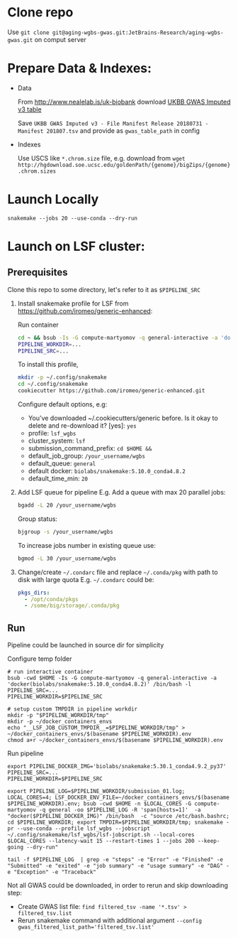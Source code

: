 # Clone repo

Use `git clone git@aging-wgbs-gwas.git:JetBrains-Research/aging-wgbs-gwas.git` on comput server

# Prepare Data & Indexes:

* Data
   
   From  http://www.nealelab.is/uk-biobank download [UKBB GWAS Imputed v3 table](https://docs.google.com/spreadsheets/d/1kvPoupSzsSFBNSztMzl04xMoSC3Kcx3CrjVf4yBmESU/edit?ts=5b5f17db#gid=178908679)
  
   Save `UKBB GWAS Imputed v3 - File Manifest Release 20180731 - Manifest 201807.tsv` and provide as `gwas_table_path` in config

* Indexes
  
   Use USCS like `*.chrom.size` file, e.g. download from `wget http://hgdownload.soe.ucsc.edu/goldenPath/{genome}/bigZips/{genome}.chrom.sizes`

# Launch Locally
`snakemake --jobs 20 --use-conda --dry-run`

# Launch on LSF cluster:

## Prerequisites

Clone this repo to some directory, let's refer to it as `$PIPELINE_SRC`

1. Install snakemake profile for LSF from https://github.com/iromeo/generic-enhanced:

    Run container
    ```bash
    cd ~ && bsub -Is -G compute-martyomov -q general-interactive -a 'docker(biolabs/snakemake:5.10.0_conda4.8.2)' /bin/bash -l
    PIPELINE_WORKDIR=...
    PIPELINE_SRC=...
    ```
     
    To install this profile,
    ```bash
    mkdir -p ~/.config/snakemake
    cd ~/.config/snakemake
    cookiecutter https://github.com/iromeo/generic-enhanced.git
    ```

    Configure default options, e.g:
    * You've downloaded ~/.cookiecutters/generic before. Is it okay to delete and re-download it? [yes]: `yes`
    * profile: `lsf_wgbs`
    * cluster_system: `lsf`
    * submission_command_prefix: `cd $HOME &&`
    * default_job_group: `/your_username/wgbs`
    * default_queue: `general`
    * default docker: `biolabs/snakemake:5.10.0_conda4.8.2`
    * default_time_min: `20`
2. Add LSF queue for pipeline
    E.g. Add a queue with max 20 parallel jobs:
    ```bash
    bgadd -L 20 /your_username/wgbs
    ```
    Group status:
    ```bash
    bjgroup -s /your_username/wgbs
    ```
    To increase jobs number in existing queue use:
    ```bash
    bgmod -L 30 /your_username/wgbs 
    ```
3. Change/create `~/.condarc` file and replace `~/.conda/pkg` with path to disk with large quota
    E.g. `~/.condarc` could be:   
    ```yaml
    pkgs_dirs:
      - /opt/conda/pkgs
      - /some/big/storage/.conda/pkg
    ```
   
## Run

Pipeline could be launched in source dir for simplicity

Configure temp folder
```shell script
# run interactive container
bsub -cwd $HOME -Is -G compute-martyomov -q general-interactive -a 'docker(biolabs/snakemake:5.10.0_conda4.8.2)' /bin/bash -l
PIPELINE_SRC=...
PIPELINE_WORKDIR=$PIPELINE_SRC

# setup custom TMPDIR in pipeline workdir
mkdir -p "$PIPELINE_WORKDIR/tmp"
mkdir -p ~/docker_containers_envs
echo "__LSF_JOB_CUSTOM_TMPDIR__=$PIPELINE_WORKDIR/tmp" > ~/docker_containers_envs/$(basename $PIPELINE_WORKDIR).env
chmod a+r ~/docker_containers_envs/$(basename $PIPELINE_WORKDIR).env 
```

Run pipeline

```shell script
export PIPELINE_DOCKER_IMG='biolabs/snakemake:5.30.1_conda4.9.2_py37'
PIPELINE_SRC=...
PIPELINE_WORKDIR=$PIPELINE_SRC

export PIPELINE_LOG=$PIPELINE_WORKDIR/submission_01.log; LOCAL_CORES=4; LSF_DOCKER_ENV_FILE=~/docker_containers_envs/$(basename $PIPELINE_WORKDIR).env; bsub -cwd $HOME -n $LOCAL_CORES -G compute-martyomov -q general -oo $PIPELINE_LOG -R 'span[hosts=1]'  -a "docker($PIPELINE_DOCKER_IMG)" /bin/bash  -c "source /etc/bash.bashrc; cd $PIPELINE_WORKDIR; export TMPDIR=$PIPELINE_WORKDIR/tmp; snakemake -pr --use-conda --profile lsf_wgbs --jobscript ~/.config/snakemake/lsf_wgbs/lsf-jobscript.sh --local-cores $LOCAL_CORES --latency-wait 15 --restart-times 1 --jobs 200 --keep-going --dry-run"

tail -f $PIPELINE_LOG  | grep -e "steps" -e "Error" -e "Finished" -e "Submitted" -e "exited" -e "job summary" -e "usage summary" -e "DAG" -e "Exception" -e "Traceback"
```

Not all GWAS could be downloaded, in order to rerun and skip downloading step:
* Create GWAS list file: `find filtered_tsv -name '*.tsv' > filtered_tsv.list`
* Rerun snakemake command with additional argument `--config gwas_filtered_list_path='filtered_tsv.list'` 
